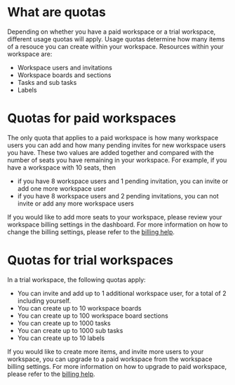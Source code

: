 # What are quotas

Depending on whether you have a paid workspace or a trial workspace, different
usage quotas will apply. Usage quotas determine how many items of a resouce you
can create within your workspace. Resources within your workspace are:

- Workspace users and invitations
- Workspace boards and sections
- Tasks and sub tasks
- Labels

# Quotas for paid workspaces

The only quota that applies to a paid workspace is how many workspace users you
can add and how many pending invites for new workspace users you have. These
two values are added together and compared with the number of seats you have
remaining in your workspace. For example, if you have a workspace with 10
seats, then

- if you have 8 workspace users and 1 pending invitation, you can invite or add
  one more workspace user
- if you have 8 workspace users and 2 pending invitations, you can not invite
  or add any more workspace users

If you would like to add more seats to your workspace, please review your
workspace billing settings in the dashboard. For more information on how to
change the billing settings, please refer to the [billing help](/help/billing).

# Quotas for trial workspaces

In a trial workspace, the following quotas apply:

- You can invite and add up to 1 additional workspace user, for a total of 2
  including yourself.
- You can create up to 10 workspace boards
- You can create up to 100 workspace board sections
- You can create up to 1000 tasks
- You can create up to 1000 sub tasks
- You can create up to 10 labels

If you would like to create more items, and invite more users to your
workspace, you can upgrade to a paid workspace from the workspace billing
settings. For more information on how to upgrade to paid workspace, please
refer to the [billing help](/help/billing).
